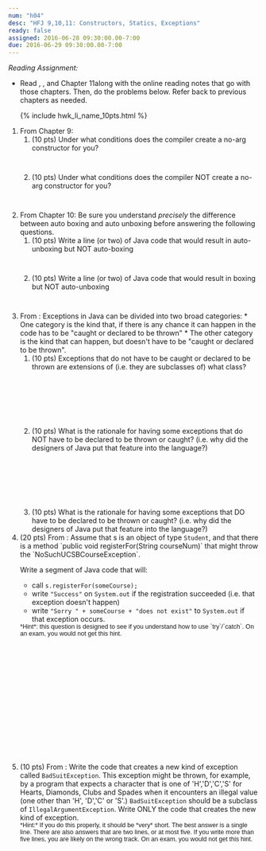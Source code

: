 ```yaml
---
num: "h04"
desc: "HFJ 9,10,11: Constructors, Statics, Exceptions"
ready: false
assigned: 2016-06-28 09:30:00.00-7:00
due: 2016-06-29 09:30:00.00-7:00
---
```


*Reading Assignment:* 

* Read <span data-hfj="9"></span>, <span data-hfj="10"></span>, and <span data-hfj="11">Chapter 11</span>along with the online reading notes that go with those chapters. Then, do the problems below.   Refer back to previous chapters as needed.

<ol>

{% include hwk_li_name_10pts.html %}

<li markdown="1"> From <span data-hfj="9">Chapter 9</span>:
<ol>
<li style="margin-bottom:3em;" markdown="1"> 
(10 pts) Under what conditions does the compiler create a no-arg constructor for you? 
</li>

<li style="margin-bottom:3em;" markdown="1"> 
(10 pts) Under what conditions does the compiler NOT create a no-arg constructor for you? 
</li>
</ol>
</li>

<li markdown="1"> From <span data-hfj="10">Chapter 10</span>:
Be sure you understand <em>precisely</em> the difference between auto boxing and auto unboxing before answering the following questions.   
<ol>
<li style="margin-bottom:3em;" markdown="1"> 
(10 pts) Write a line (or two) of Java code that would result in auto-unboxing but NOT auto-boxing 
</li>
<li style="margin-bottom:3em;" markdown="1"> 
(10 pts) Write a line (or two) of Java code that would result in boxing but NOT auto-unboxing 
</li>
</ol>
</li>

<li markdown="1">  From <span data-hfj="11"></span>: Exceptions in Java can be divided into two broad categories:
* One category is the kind that, if there is any chance it can happen in the code has to be "caught or declared to be thrown" 
* The other category is the kind that can happen, but doesn't have to be "caught or declared to be thrown".

<ol>
<li style="margin-bottom:8em;" markdown="1"> 
(10 pts) Exceptions that  do not have to be caught or declared to be thrown are extensions of (i.e. they are subclasses of) what class?
</li>

<li style="margin-bottom:8em;" markdown="1"> 
(10 pts) What is the rationale  for having some exceptions that do NOT have to be declared to be thrown or caught? (i.e. why did the designers of Java put that feature into the language?)
</li>

<li style="margin-bottom:0em;" markdown="1"> (10 pts) What is the rationale  for having some exceptions that DO have to be declared to be thrown or caught? (i.e. why did the designers of Java put that feature into the language?)
</li>
</ol>

<div style="pagebreak"></div>

</li>

<li style="margin-bottom:18em;" markdown="1"> 
(20 pts) From <span data-hfj="11"></span>: Assume that s is an object of type <code>Student</code>, and that there is a method 
`public void registerFor(String courseNum)` that might throw the `NoSuchUCSBCourseException`. 

Write a segment of Java code that will:
* call `s.registerFor(someCourse);`
* write `"Success"` on `System.out` if the registration succeeded (i.e. that exception doesn't happen)
* write `"Sorry " + someCourse + "does not exist"` to `System.out` if that exception occurs.

<div style="font-family: Arial Narrow, sans-serif; font-size: 90%;" markdown="1">
*Hint*: this question is designed to see if you understand how to use `try`/`catch`.   On an exam, you would not get this hint.
</div>

</li>

<li style="margin-bottom:3em;" markdown="1"> 
(10 pts) From <span data-hfj="11"></span>: Write the code that creates a new kind of exception called <code>BadSuitException</code>.  This exception might be thrown, for example, by a program that expects a character that is one of 'H','D','C','S' for Hearts, Diamonds, Clubs and Spades when it encounters an illegal value (one other than 'H', 'D','C' or 'S'.)   <code>BadSuitException</code> should be a subclass of <code>IllegalArgumentException</code>.   Write ONLY the code that creates the new kind of exception. 

<div style="font-family: Arial Narrow, sans-serif; font-size: 90%;" markdown="1">
*Hint:* If you do this properly, it should be *very* short.   The best answer is a single line.  There are also answers that are two lines, or at most five.   If you write more than five lines, you are likely on the wrong track.   On an exam, you would not get this hint.
</div>

</li>

</ol>
